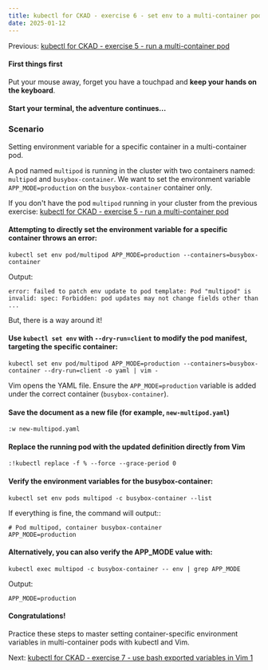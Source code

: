 ```yaml
---
title: kubectl for CKAD - exercise 6 - set env to a multi-container pod
date: 2025-01-12
---
```

Previous: [kubectl for CKAD - exercise 5 - run a multi-container pod](https://miroberes.github.io/CKAD-Exam-Tips-kubectl-exercises/CKAD-Exam-Tips-kubectl-exercises-005-run-multi-container-pod.html)

#### First things first
Put your mouse away, forget you have a touchpad and **keep your hands on the keyboard**.

#### Start your terminal, the adventure continues...

### Scenario
Setting environment variable for a specific container in a multi-container pod.

A pod named `multipod` is running in the cluster with two containers named: `multipod` and `busybox-container`. We want to set the environment variable `APP_MODE=production` on the `busybox-container` container only.

If you don't have the pod `multipod` running in your cluster from the previous exercise: [kubectl for CKAD - exercise 5 - run a multi-container pod](https://miroberes.github.io/CKAD-Exam-Tips-kubectl-exercises/CKAD-Exam-Tips-kubectl-exercises-005-run-multi-container-pod.html)

#### Attempting to directly set the environment variable for a specific container throws an error:
```
kubectl set env pod/multipod APP_MODE=production --containers=busybox-container
```
Output:
```
error: failed to patch env update to pod template: Pod "multipod" is invalid: spec: Forbidden: pod updates may not change fields other than ...
```

But, there is a way around it! 

#### Use `kubectl set env`  with `--dry-run=client` to modify the pod manifest,  targeting the specific container:
```
kubectl set env pod/multipod APP_MODE=production --containers=busybox-container --dry-run=client -o yaml | vim -
```

Vim opens the YAML file. Ensure the `APP_MODE=production` variable is added under the correct container (`busybox-container`).

#### Save the document as a new file (for example, `new-multipod.yaml`)
```
:w new-multipod.yaml
```

#### Replace the running pod with the updated definition directly from Vim
```
:!kubectl replace -f % --force --grace-period 0
```

#### Verify the environment variables for the busybox-container:
```
kubectl set env pods multipod -c busybox-container --list
```
If everything is fine, the command will output::
```
# Pod multipod, container busybox-container
APP_MODE=production
```
#### Alternatively, you can also verify the APP_MODE value with:
```
kubectl exec multipod -c busybox-container -- env | grep APP_MODE
```
Output:
```
APP_MODE=production
```

#### Congratulations!
Practice these steps to master setting container-specific environment variables in multi-container pods with kubectl and Vim.

Next: [kubectl for CKAD - exercise 7 - use bash exported variables in Vim 1](https://miroberes.github.io/CKAD-Exam-Tips-kubectl-exercises/CKAD-Exam-Tips-kubectl-exercises-007-use-bash-variables1.html)
